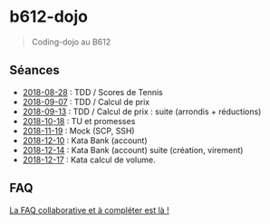 # b612-dojo

> Coding-dojo au B612

## Séances

* [2018-08-28](https://github.com/xnopre/b612-dojo/tree/2018-08-28-tennis) : TDD / Scores de Tennis
* [2018-09-07](https://github.com/xnopre/b612-dojo/tree/2018-09-07-price) : TDD / Calcul de prix
* [2018-09-13](https://github.com/xnopre/b612-dojo/tree/2018-09-13-price) : TDD / Calcul de prix : suite (arrondis + réductions)
* [2018-10-18](https://github.com/xnopre/b612-dojo/tree/2018-10-18-promises) : TU et promesses
* [2018-11-19](https://github.com/xnopre/b612-dojo/tree/2018-11-19-mocks) : Mock (SCP, SSH)
* [2018-12-10](https://github.com/xnopre/b612-dojo/tree/2018-12-10-bank) : Kata Bank (account)
* [2018-12-14](https://github.com/xnopre/b612-dojo/tree/2018-12-14-bank) : Kata Bank (account) suite (création, virement)
* [2018-12-17](https://github.com/xnopre/b612-dojo/tree/2018-12-17-volum) : Kata calcul de volume.
## FAQ

[La FAQ collaborative et à compléter est là !](./FAQ.md)